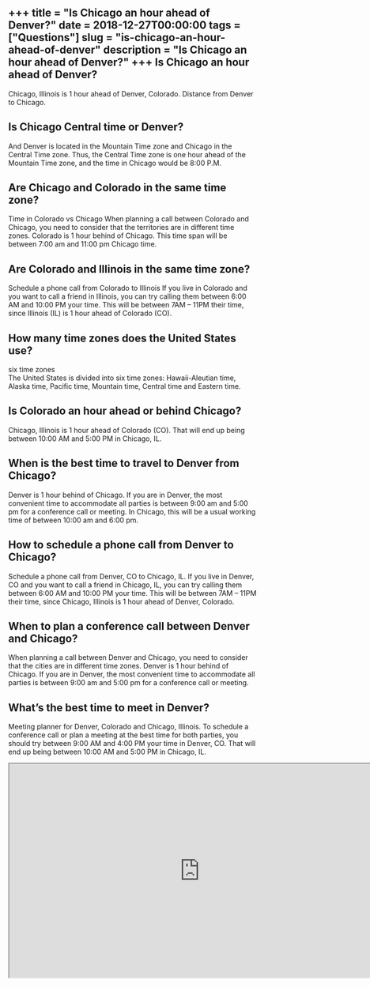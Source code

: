 +++
title = "Is Chicago an hour ahead of Denver?"
date = 2018-12-27T00:00:00
tags = ["Questions"]
slug = "is-chicago-an-hour-ahead-of-denver"
description = "Is Chicago an hour ahead of Denver?"
+++
Is Chicago an hour ahead of Denver?
-----------------------------------

Chicago, Illinois is 1 hour ahead of Denver, Colorado. Distance from Denver to Chicago.

Is Chicago Central time or Denver?
----------------------------------

And Denver is located in the Mountain Time zone and Chicago in the Central Time zone. Thus, the Central Time zone is one hour ahead of the Mountain Time zone, and the time in Chicago would be 8:00 P.M.

Are Chicago and Colorado in the same time zone?
-----------------------------------------------

Time in Colorado vs Chicago When planning a call between Colorado and Chicago, you need to consider that the territories are in different time zones. Colorado is 1 hour behind of Chicago. This time span will be between 7:00 am and 11:00 pm Chicago time.

Are Colorado and Illinois in the same time zone?
------------------------------------------------

Schedule a phone call from Colorado to Illinois If you live in Colorado and you want to call a friend in Illinois, you can try calling them between 6:00 AM and 10:00 PM your time. This will be between 7AM – 11PM their time, since Illinois (IL) is 1 hour ahead of Colorado (CO).

How many time zones does the United States use?
-----------------------------------------------

six time zones  
The United States is divided into six time zones: Hawaii-Aleutian time, Alaska time, Pacific time, Mountain time, Central time and Eastern time.

Is Colorado an hour ahead or behind Chicago?
--------------------------------------------

Chicago, Illinois is 1 hour ahead of Colorado (CO). That will end up being between 10:00 AM and 5:00 PM in Chicago, IL.

When is the best time to travel to Denver from Chicago?
-------------------------------------------------------

Denver is 1 hour behind of Chicago. If you are in Denver, the most convenient time to accommodate all parties is between 9:00 am and 5:00 pm for a conference call or meeting. In Chicago, this will be a usual working time of between 10:00 am and 6:00 pm.

How to schedule a phone call from Denver to Chicago?
----------------------------------------------------

Schedule a phone call from Denver, CO to Chicago, IL. If you live in Denver, CO and you want to call a friend in Chicago, IL, you can try calling them between 6:00 AM and 10:00 PM your time. This will be between 7AM – 11PM their time, since Chicago, Illinois is 1 hour ahead of Denver, Colorado.

When to plan a conference call between Denver and Chicago?
----------------------------------------------------------

When planning a call between Denver and Chicago, you need to consider that the cities are in different time zones. Denver is 1 hour behind of Chicago. If you are in Denver, the most convenient time to accommodate all parties is between 9:00 am and 5:00 pm for a conference call or meeting.

What’s the best time to meet in Denver?
---------------------------------------

Meeting planner for Denver, Colorado and Chicago, Illinois. To schedule a conference call or plan a meeting at the best time for both parties, you should try between 9:00 AM and 4:00 PM your time in Denver, CO. That will end up being between 10:00 AM and 5:00 PM in Chicago, IL.

<iframe allow="accelerometer; autoplay; clipboard-write; encrypted-media; gyroscope; picture-in-picture" allowfullscreen="" class="__youtube_prefs__  epyt-is-override  no-lazyload" data-no-lazy="1" data-origheight="433" data-origwidth="770" data-skipgform_ajax_framebjll="" height="433" id="_ytid_67175" loading="lazy" src="https://www.youtube.com/embed/mJJdVqlufKc?enablejsapi=1&autoplay=0&cc_load_policy=0&cc_lang_pref=&iv_load_policy=1&loop=0&modestbranding=0&rel=1&fs=1&playsinline=0&autohide=2&theme=dark&color=red&controls=1&" title="YouTube player" width="770"></iframe>
